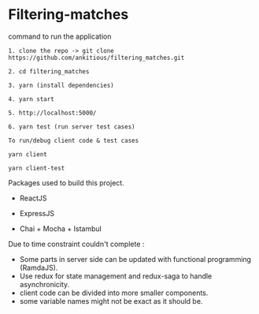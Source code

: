 # Filtering-matches 

command to run the application 

```
1. clone the repo -> git clone https://github.com/ankitious/filtering_matches.git

2. cd filtering_matches

3. yarn (install dependencies)

4. yarn start

5. http://localhost:5000/

6. yarn test (run server test cases)

To run/debug client code & test cases

yarn client

yarn client-test

```

Packages used to build this project.

- ReactJS

- ExpressJS 

- Chai + Mocha + Istambul

Due to time constraint couldn't complete : 
   
   - Some parts in server side can be updated with functional programming (RamdaJS).
   - Use redux for state management and redux-saga to handle asynchronicity.
   - client code can be divided into more smaller components.
   - some variable names might not be exact as it should be.
   
